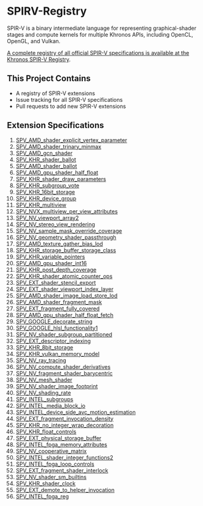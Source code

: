 # SPIRV-Registry

SPIR-V is a binary intermediate language for representing graphical-shader stages and compute kernels for multiple Khronos APIs, including OpenCL, OpenGL, and Vulkan.

[A complete registry of all official SPIR-V specifications is available at the
Khronos SPIR-V Registry](https://www.khronos.org/registry/spir-v/).

## This Project Contains

- A registry of SPIR-V extensions
- Issue tracking for all SPIR-V specifications
- Pull requests to add new SPIR-V extensions

## Extension Specifications

1. [SPV_AMD_shader_explicit_vertex_parameter]( http://htmlpreview.github.io/?https://github.com/KhronosGroup/SPIRV-Registry/blob/master/extensions/AMD/SPV_AMD_shader_explicit_vertex_parameter.html)
1. [SPV_AMD_shader_trinary_minmax           ]( http://htmlpreview.github.io/?https://github.com/KhronosGroup/SPIRV-Registry/blob/master/extensions/AMD/SPV_AMD_shader_trinary_minmax.html)
1. [SPV_AMD_gcn_shader                      ]( http://htmlpreview.github.io/?https://github.com/KhronosGroup/SPIRV-Registry/blob/master/extensions/AMD/SPV_AMD_gcn_shader.html)
1. [SPV_KHR_shader_ballot                   ]( http://htmlpreview.github.io/?https://github.com/KhronosGroup/SPIRV-Registry/blob/master/extensions/KHR/SPV_KHR_shader_ballot.html)
1. [SPV_AMD_shader_ballot                   ]( http://htmlpreview.github.io/?https://github.com/KhronosGroup/SPIRV-Registry/blob/master/extensions/AMD/SPV_AMD_shader_ballot.html)
1. [SPV_AMD_gpu_shader_half_float           ]( http://htmlpreview.github.io/?https://github.com/KhronosGroup/SPIRV-Registry/blob/master/extensions/AMD/SPV_AMD_gpu_shader_half_float.html)
1. [SPV_KHR_shader_draw_parameters          ]( http://htmlpreview.github.io/?https://github.com/KhronosGroup/SPIRV-Registry/blob/master/extensions/KHR/SPV_KHR_shader_draw_parameters.html)
1. [SPV_KHR_subgroup_vote                   ]( http://htmlpreview.github.io/?https://github.com/KhronosGroup/SPIRV-Registry/blob/master/extensions/KHR/SPV_KHR_subgroup_vote.html)
1. [SPV_KHR_16bit_storage                   ]( http://htmlpreview.github.io/?https://github.com/KhronosGroup/SPIRV-Registry/blob/master/extensions/KHR/SPV_KHR_16bit_storage.html)
1. [SPV_KHR_device_group                    ]( http://htmlpreview.github.io/?https://github.com/KhronosGroup/SPIRV-Registry/blob/master/extensions/KHR/SPV_KHR_device_group.html)
1. [SPV_KHR_multiview                       ]( http://htmlpreview.github.io/?https://github.com/KhronosGroup/SPIRV-Registry/blob/master/extensions/KHR/SPV_KHR_multiview.html)
1. [SPV_NVX_multiview_per_view_attributes   ]( http://htmlpreview.github.io/?https://github.com/KhronosGroup/SPIRV-Registry/blob/master/extensions/NV/SPV_NVX_multiview_per_view_attributes.html)
1. [SPV_NV_viewport_array2                  ]( http://htmlpreview.github.io/?https://github.com/KhronosGroup/SPIRV-Registry/blob/master/extensions/NV/SPV_NV_viewport_array2.html)
1. [SPV_NV_stereo_view_rendering            ]( http://htmlpreview.github.io/?https://github.com/KhronosGroup/SPIRV-Registry/blob/master/extensions/NV/SPV_NV_stereo_view_rendering.html)
1. [SPV_NV_sample_mask_override_coverage    ]( http://htmlpreview.github.io/?https://github.com/KhronosGroup/SPIRV-Registry/blob/master/extensions/NV/SPV_NV_sample_mask_override_coverage.html)
1. [SPV_NV_geometry_shader_passthrough      ]( http://htmlpreview.github.io/?https://github.com/KhronosGroup/SPIRV-Registry/blob/master/extensions/NV/SPV_NV_geometry_shader_passthrough.html)
1. [SPV_AMD_texture_gather_bias_lod         ]( http://htmlpreview.github.io/?https://github.com/KhronosGroup/SPIRV-Registry/blob/master/extensions/AMD/SPV_AMD_texture_gather_bias_lod.html)
1. [SPV_KHR_storage_buffer_storage_class    ]( http://htmlpreview.github.io/?https://github.com/KhronosGroup/SPIRV-Registry/blob/master/extensions/KHR/SPV_KHR_storage_buffer_storage_class.html)
1. [SPV_KHR_variable_pointers               ]( http://htmlpreview.github.io/?https://github.com/KhronosGroup/SPIRV-Registry/blob/master/extensions/KHR/SPV_KHR_variable_pointers.html)
1. [SPV_AMD_gpu_shader_int16                ]( http://htmlpreview.github.io/?https://github.com/KhronosGroup/SPIRV-Registry/blob/master/extensions/AMD/SPV_AMD_gpu_shader_int16.html)
1. [SPV_KHR_post_depth_coverage             ]( http://htmlpreview.github.io/?https://github.com/KhronosGroup/SPIRV-Registry/blob/master/extensions/KHR/SPV_KHR_post_depth_coverage.html)
1. [SPV_KHR_shader_atomic_counter_ops       ]( http://htmlpreview.github.io/?https://github.com/KhronosGroup/SPIRV-Registry/blob/master/extensions/KHR/SPV_KHR_shader_atomic_counter_ops.html)
1. [SPV_EXT_shader_stencil_export           ]( http://htmlpreview.github.io/?https://github.com/KhronosGroup/SPIRV-Registry/blob/master/extensions/EXT/SPV_EXT_shader_stencil_export.html)
1. [SPV_EXT_shader_viewport_index_layer     ]( http://htmlpreview.github.io/?https://github.com/KhronosGroup/SPIRV-Registry/blob/master/extensions/EXT/SPV_EXT_shader_viewport_index_layer.html)
1. [SPV_AMD_shader_image_load_store_lod     ]( http://htmlpreview.github.io/?https://github.com/KhronosGroup/SPIRV-Registry/blob/master/extensions/AMD/SPV_AMD_shader_image_load_store_lod.html)
1. [SPV_AMD_shader_fragment_mask            ]( http://htmlpreview.github.io/?https://github.com/KhronosGroup/SPIRV-Registry/blob/master/extensions/AMD/SPV_AMD_shader_fragment_mask.html)
1. [SPV_EXT_fragment_fully_covered          ]( http://htmlpreview.github.io/?https://github.com/KhronosGroup/SPIRV-Registry/blob/master/extensions/EXT/SPV_EXT_fragment_fully_covered.html)
1. [SPV_AMD_gpu_shader_half_float_fetch     ]( http://htmlpreview.github.io/?https://github.com/KhronosGroup/SPIRV-Registry/blob/master/extensions/AMD/SPV_AMD_gpu_shader_half_float_fetch.html)
1. [SPV_GOOGLE_decorate_string              ]( http://htmlpreview.github.io/?https://github.com/KhronosGroup/SPIRV-Registry/blob/master/extensions/GOOGLE/SPV_GOOGLE_decorate_string.html)
1. [SPV_GOOGLE_hlsl_functionality1          ]( http://htmlpreview.github.io/?https://github.com/KhronosGroup/SPIRV-Registry/blob/master/extensions/GOOGLE/SPV_GOOGLE_hlsl_functionality1.html)
1. [SPV_NV_shader_subgroup_partitioned      ]( http://htmlpreview.github.io/?https://github.com/KhronosGroup/SPIRV-Registry/blob/master/extensions/NV/SPV_NV_shader_subgroup_partitioned.html)
1. [SPV_EXT_descriptor_indexing             ]( http://htmlpreview.github.io/?https://github.com/KhronosGroup/SPIRV-Registry/blob/master/extensions/EXT/SPV_EXT_descriptor_indexing.html)
1. [SPV_KHR_8bit_storage                    ]( http://htmlpreview.github.io/?https://github.com/KhronosGroup/SPIRV-Registry/blob/master/extensions/KHR/SPV_KHR_8bit_storage.html)
1. [SPV_KHR_vulkan_memory_model             ]( http://htmlpreview.github.io/?https://github.com/KhronosGroup/SPIRV-Registry/blob/master/extensions/KHR/SPV_KHR_vulkan_memory_model.html)
1. [SPV_NV_ray_tracing                      ]( http://htmlpreview.github.io/?https://github.com/KhronosGroup/SPIRV-Registry/blob/master/extensions/NV/SPV_NV_ray_tracing.html)
1. [SPV_NV_compute_shader_derivatives       ]( http://htmlpreview.github.io/?https://github.com/KhronosGroup/SPIRV-Registry/blob/master/extensions/NV/SPV_NV_compute_shader_derivatives.html)
1. [SPV_NV_fragment_shader_barycentric      ]( http://htmlpreview.github.io/?https://github.com/KhronosGroup/SPIRV-Registry/blob/master/extensions/NV/SPV_NV_fragment_shader_barycentric.html)
1. [SPV_NV_mesh_shader                      ]( http://htmlpreview.github.io/?https://github.com/KhronosGroup/SPIRV-Registry/blob/master/extensions/NV/SPV_NV_mesh_shader.html)
1. [SPV_NV_shader_image_footprint           ]( http://htmlpreview.github.io/?https://github.com/KhronosGroup/SPIRV-Registry/blob/master/extensions/NV/SPV_NV_shader_image_footprint.html)
1. [SPV_NV_shading_rate                     ]( http://htmlpreview.github.io/?https://github.com/KhronosGroup/SPIRV-Registry/blob/master/extensions/NV/SPV_NV_shading_rate.html)
1. [SPV_INTEL_subgroups                     ]( http://htmlpreview.github.io/?https://github.com/KhronosGroup/SPIRV-Registry/blob/master/extensions/INTEL/SPV_INTEL_subgroups.html)
1. [SPV_INTEL_media_block_io                ]( http://htmlpreview.github.io/?https://github.com/KhronosGroup/SPIRV-Registry/blob/master/extensions/INTEL/SPV_INTEL_media_block_io.html)
1. [SPV_INTEL_device_side_avc_motion_estimation]( http://htmlpreview.github.io/?https://github.com/KhronosGroup/SPIRV-Registry/blob/master/extensions/INTEL/SPV_INTEL_device_side_avc_motion_estimation.html)
1. [SPV_EXT_fragment_invocation_density     ]( http://htmlpreview.github.io/?https://github.com/KhronosGroup/SPIRV-Registry/blob/master/extensions/EXT/SPV_EXT_fragment_invocation_density.html)
1. [SPV_KHR_no_integer_wrap_decoration      ]( http://htmlpreview.github.io/?https://github.com/KhronosGroup/SPIRV-Registry/blob/master/extensions/KHR/SPV_KHR_no_integer_wrap_decoration.html)
1. [SPV_KHR_float_controls                  ]( http://htmlpreview.github.io/?https://github.com/KhronosGroup/SPIRV-Registry/blob/master/extensions/KHR/SPV_KHR_float_controls.html)
1. [SPV_EXT_physical_storage_buffer         ]( http://htmlpreview.github.io/?https://github.com/KhronosGroup/SPIRV-Registry/blob/master/extensions/EXT/SPV_EXT_physical_storage_buffer.html)
1. [SPV_INTEL_fpga_memory_attributes        ]( http://htmlpreview.github.io/?https://github.com/KhronosGroup/SPIRV-Registry/blob/master/extensions/INTEL/SPV_INTEL_fpga_memory_attributes.html)
1. [SPV_NV_cooperative_matrix               ]( http://htmlpreview.github.io/?https://github.com/KhronosGroup/SPIRV-Registry/blob/master/extensions/NV/SPV_NV_cooperative_matrix.html)
1. [SPV_INTEL_shader_integer_functions2     ]( http://htmlpreview.github.io/?https://github.com/KhronosGroup/SPIRV-Registry/blob/master/extensions/INTEL/SPV_INTEL_shader_integer_functions2.html)
1. [SPV_INTEL_fpga_loop_controls            ]( http://htmlpreview.github.io/?https://github.com/KhronosGroup/SPIRV-Registry/blob/master/extensions/INTEL/SPV_INTEL_fpga_loop_controls.html)
1. [SPV_EXT_fragment_shader_interlock       ]( http://htmlpreview.github.io/?https://github.com/KhronosGroup/SPIRV-Registry/blob/master/extensions/EXT/SPV_EXT_fragment_shader_interlock.html)
1. [SPV_NV_shader_sm_builtins               ]( http://htmlpreview.github.io/?https://github.com/KhronosGroup/SPIRV-Registry/blob/master/extensions/NV/SPV_NV_shader_sm_builtins.html)
1. [SPV_KHR_shader_clock                    ]( http://htmlpreview.github.io/?https://github.com/KhronosGroup/SPIRV-Registry/blob/master/extensions/KHR/SPV_KHR_shader_clock.html)
1. [SPV_EXT_demote_to_helper_invocation     ]( http://htmlpreview.github.io/?https://github.com/KhronosGroup/SPIRV-Registry/blob/master/extensions/EXT/SPV_EXT_demote_to_helper_invocation.html)
1. [SPV_INTEL_fpga_reg                      ]( http://htmlpreview.github.io/?https://github.com/KhronosGroup/SPIRV-Registry/blob/master/extensions/INTEL/SPV_INTEL_fpga_reg.html)
